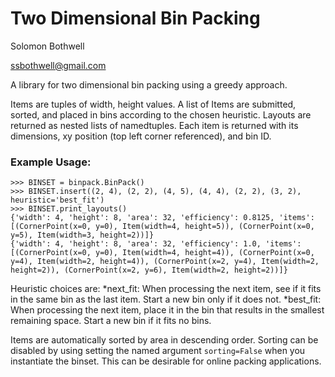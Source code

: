 # Two Dimensional Bin Packing
Solomon Bothwell

ssbothwell@gmail.com


A library for two dimensional bin packing using a greedy approach.

Items are tuples of width, height values. A list of Items
are submitted, sorted, and placed in bins according to the chosen
heuristic. Layouts are returned as nested lists of namedtuples.
Each item is returned with its dimensions, xy position (top left 
corner referenced), and bin ID. 

### Example Usage:
```
>>> BINSET = binpack.BinPack()
>>> BINSET.insert((2, 4), (2, 2), (4, 5), (4, 4), (2, 2), (3, 2), heuristic='best_fit')
>>> BINSET.print_layouts()
{'width': 4, 'height': 8, 'area': 32, 'efficiency': 0.8125, 'items': [(CornerPoint(x=0, y=0), Item(width=4, height=5)), (CornerPoint(x=0, y=5), Item(width=3, height=2))]}
{'width': 4, 'height': 8, 'area': 32, 'efficiency': 1.0, 'items': [(CornerPoint(x=0, y=0), Item(width=4, height=4)), (CornerPoint(x=0, y=4), Item(width=2, height=4)), (CornerPoint(x=2, y=4), Item(width=2, height=2)), (CornerPoint(x=2, y=6), Item(width=2, height=2))]}
```

Heuristic choices are:
    *next_fit:
        When processing the next item, see if it fits in the same bin
        as the last item. Start a new bin only if it does not.
    *best_fit:
        When processing the next item, place it in the bin that results
        in the smallest remaining space. Start a new bin if it fits no
        bins.
    
Items are automatically sorted by area in descending order. Sorting 
can be disabled by using setting the named argument `sorting=False`
when you instantiate the binset. This can be desirable for online packing
applications.

